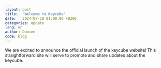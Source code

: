 ```yaml
---
layout: post
title:  "Welcome to Keycube"
date:   2024-07-18 01:00:00 +0200
categories: update
lang: en
author: Damien
code: blog
---
```

We are excited to announce the official launch of the keycube website! This straightforward site will serve to promote and share updates about the keycube.
